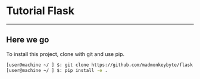 # Tutorial Flask

---

## Here we go

To install this project, clone with git and use pip.

```bash
[user@machine ~/ ] $: git clone https://github.com/madmonkeybyte/flask.git
[user@machine ~/ ] $: pip install -e .
```
